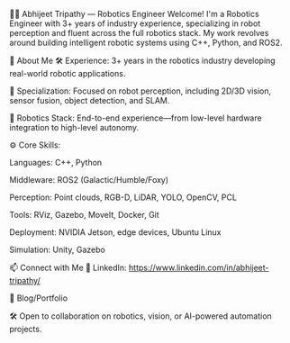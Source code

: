 👨‍💻 Abhijeet Tripathy — Robotics Engineer
Welcome! I'm a Robotics Engineer with 3+ years of industry experience, specializing in robot perception and fluent across the full robotics stack. My work revolves around building intelligent robotic systems using C++, Python, and ROS2.

🚀 About Me
🛠️ Experience: 3+ years in the robotics industry developing real-world robotic applications.

🤖 Specialization: Focused on robot perception, including 2D/3D vision, sensor fusion, object detection, and SLAM.

🔁 Robotics Stack: End-to-end experience—from low-level hardware integration to high-level autonomy.

⚙️ Core Skills:

Languages: C++, Python

Middleware: ROS2 (Galactic/Humble/Foxy)

Perception: Point clouds, RGB-D, LiDAR, YOLO, OpenCV, PCL

Tools: RViz, Gazebo, MoveIt, Docker, Git

Deployment: NVIDIA Jetson, edge devices, Ubuntu Linux

Simulation: Unity, Gazebo

📫 Connect with Me
🔗 LinkedIn: https://www.linkedin.com/in/abhijeet-tripathy/

🧠 Blog/Portfolio

🛠️ Open to collaboration on robotics, vision, or AI-powered automation projects.

